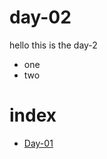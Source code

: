 # day-02
hello this is the day-2
- one
- two
# index
- [Day-01](https://github.com/omvaghela95/cybersecurity-note1/tree/main)
